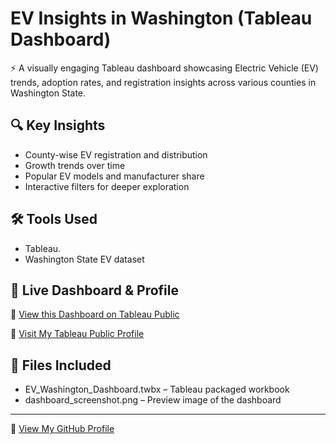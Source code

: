 # EV Insights in Washington (Tableau Dashboard)

⚡ A visually engaging Tableau dashboard showcasing Electric Vehicle (EV) trends, adoption rates, and registration insights across various counties in Washington State.

## 🔍 Key Insights

- County-wise EV registration and distribution
- Growth trends over time
- Popular EV models and manufacturer share
- Interactive filters for deeper exploration

## 🛠 Tools Used

- Tableau.
- Washington State EV dataset

## 📍 Live Dashboard & Profile

🔹 [View this Dashboard on Tableau Public](https://public.tableau.com/app/profile/banapreet.das/viz/Washington_EV_Analysis/Dashboard1)

🔹 [Visit My Tableau Public Profile](https://public.tableau.com/app/profile/banapreet.das/vizzes)

## 📁 Files Included

- EV_Washington_Dashboard.twbx – Tableau packaged workbook
- dashboard_screenshot.png – Preview image of the dashboard

---

🔗 [View My GitHub Profile](https://github.com/dbanapreet)



